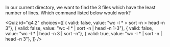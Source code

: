 <script>
import Quiz from "$components/Quiz.svelte";
</script>

In our current directory, we want to find the 3 files which have the least number of
lines. Which command listed below would work?

<Quiz id="q4.2" choices={[
{ valid: false, value: "wc -l * > sort -n > head -n 3"},
{ valid: false, value: "wc -l * | sort -n | head -n 1-3"},
{ valid: false, value: "wc -l * | head -n 3 | sort -n"},
{ valid: true, value: "wc -l * | sort -n | head -n 3"},
]} />
